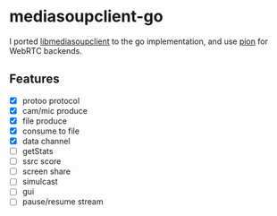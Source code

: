 # mediasoupclient-go

I ported [libmediasoupclient](https://github.com/versatica/libmediasoupclient) to the go implementation, and use [pion](https://github.com/pion/webrtc) for WebRTC backends.


## Features
- [x] protoo protocol
- [x] cam/mic produce
- [x] file produce
- [x] consume to file
- [x] data channel
- [ ] getStats
- [ ] ssrc score
- [ ] screen share
- [ ] simulcast
- [ ] gui
- [ ] pause/resume stream
